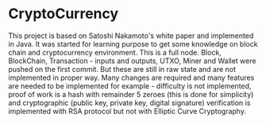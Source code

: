 # CryptoCurrency
This project is based on Satoshi Nakamoto's white paper and implemented in Java. It was started for learning purpose to get some knowledge on block chain and cryptocurrency environment.
This is a full node. Block, BlockChain, Transaction - inputs and outputs, UTXO, Miner and Wallet were pushed on the first commit. But these are still in raw state and are not implemented in proper way.
Many changes are required and many features are needed to be implemented for example - difficulty is not implemented, proof of work is a hash with remainder 5 zeroes (this is done for simplicity) and 
cryptographic (public key, private key, digital signature) verification is implemented with RSA protocol but not with Elliptic Curve Cryptography.
